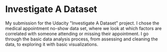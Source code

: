 # Investigate A Dataset
My submission for the Udacity "Investigate A Dataset" project. I chose the medical appointment no-show data set, where we look at which factors are correlated with someone attending or missing their appointment. I go through the basic data analysis process, from assessing and cleaning the data, to exploring it with basic visualizations.
